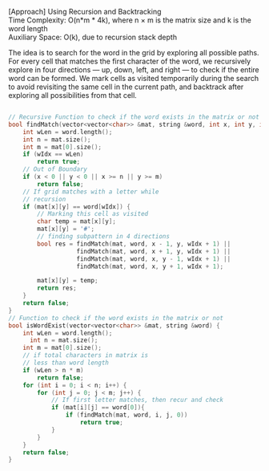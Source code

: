 <p>[Approach] Using Recursion and Backtracking 
<br>Time Complexity: O(n*m * 4k), where n × m is the matrix size and k is the word length
<br>Auxiliary Space: O(k), due to recursion stack depth

The idea is to search for the word in the grid by exploring all possible paths. For every cell that matches the first character of the word, we recursively explore in four directions — up, down, left, and right — to check if the entire word can be formed. We mark cells as visited temporarily during the search to avoid revisiting the same cell in the current path, and backtrack after exploring all possibilities from that cell.</p>

```cpp

// Recursive Function to check if the word exists in the matrix or not
bool findMatch(vector<vector<char>> &mat, string &word, int x, int y, int wIdx) {
    int wLen = word.length();
	int n = mat.size();
  	int m = mat[0].size();
    if (wIdx == wLen)
        return true;
    // Out of Boundary
    if (x < 0 || y < 0 || x >= n || y >= m)
        return false;
    // If grid matches with a letter while
    // recursion
    if (mat[x][y] == word[wIdx]) {
        // Marking this cell as visited
        char temp = mat[x][y];
        mat[x][y] = '#';
        // finding subpattern in 4 directions
        bool res = findMatch(mat, word, x - 1, y, wIdx + 1) ||
                   findMatch(mat, word, x + 1, y, wIdx + 1) ||
                   findMatch(mat, word, x, y - 1, wIdx + 1) ||
                   findMatch(mat, word, x, y + 1, wIdx + 1);

        mat[x][y] = temp;
        return res;
    }
    return false;
}
// Function to check if the word exists in the matrix or not
bool isWordExist(vector<vector<char>> &mat, string &word) {
    int wLen = word.length();
	  int n = mat.size();
  	int m = mat[0].size();
    // if total characters in matrix is
    // less than word length
    if (wLen > n * m)
        return false;
    for (int i = 0; i < n; i++) {
        for (int j = 0; j < m; j++) {
            // If first letter matches, then recur and check
            if (mat[i][j] == word[0]){
                if (findMatch(mat, word, i, j, 0))
                    return true;
            }
        }
    }
    return false;
}
